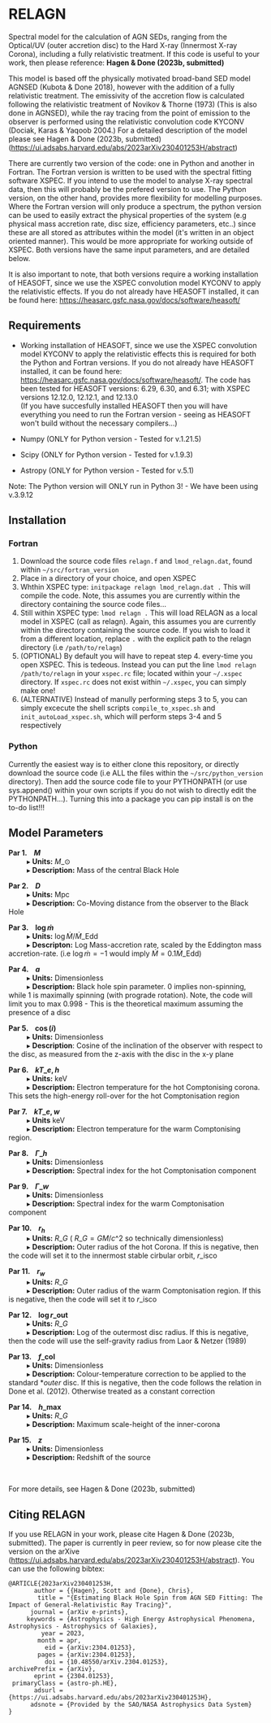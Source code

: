 # RELAGN
Spectral model for the calculation of AGN SEDs, ranging from the Optical/UV (outer accretion disc) to the Hard X-ray (Innermost X-ray Corona), including
a fully relativistic treatment. If this code is useful to your work, then please reference: **Hagen &amp; Done (2023b, submitted)**

This model is based off the physically motivated broad-band SED model AGNSED (Kubota &amp; Done 2018), however with the addition of a fully relativistic
treatment. The emissivity of the accretion flow is calculated following the relativistic treatment of Novikov &amp; Thorne (1973) (This is also done in AGNSED),
while the ray tracing from the point of emission to the observer is performed using the relativistic convolution code KYCONV (Dociak, Karas &amp; Yaqoob 2004.)
For a detailed description of the model please see Hagen & Done (2023b, submitted) (https://ui.adsabs.harvard.edu/abs/2023arXiv230401253H/abstract)

There are currently two version of the code: one in Python and another in Fortran. The Fortran version is written to be used with the spectral fitting
software XSPEC. If you intend to use the model to analyse X-ray spectral data, then this will probably be the prefered version to use. The Python version,
on the other hand, provides more flexibility for modelling purposes. Where the Fortran version will only produce a spectrum, the python version can be used
to easily extract the physical properties of the system (e.g physical mass accretion rate, disc size, efficiency parameters, etc..) since these are all stored
as attributes within the model (it's written in an object oriented manner). This would be more appropriate for working outside of XSPEC. 
Both versions have the same input parameters, and are detailed below.

It is also important to note, that both versions require a working installation of HEASOFT, since we use the XSPEC convolution model KYCONV to apply
the relativistic effects. If you do not already have HEASOFT installed, it can be found here: https://heasarc.gsfc.nasa.gov/docs/software/heasoft/

Requirements
------------
* Working installation of HEASOFT, since we use the XSPEC convolution model KYCONV to apply the relativistic effects this is required for both the
Python and Fortran versions. If you do not already have HEASOFT installed, it can be found here: https://heasarc.gsfc.nasa.gov/docs/software/heasoft/.
The code has been tested for HEASOFT versions: 6.29, 6.30, and 6.31; with XSPEC versions 12.12.0, 12.12.1, and 12.13.0 </br>
(If you have succesfully installed HEASOFT then you will have everything you need to run the Fortran version - seeing as HEASOFT won't build 
without the necessary compilers...)

* Numpy (ONLY for Python version - Tested for v.1.21.5)
* Scipy (ONLY for Python version - Tested for v.1.9.3)
* Astropy (ONLY for Python version - Tested for v.5.1)

Note: The Python version will ONLY run in Python 3! - We have been using v.3.9.12


Installation
-------------
### Fortran
1. Download the source code files `relagn.f` and `lmod_relagn.dat`, found within `~/src/fortran_version`
2. Place in a directory of your choice, and open XSPEC
3. Whthin XSPEC type: `initpackage relagn lmod_relagn.dat .` This will compile the code. Note, this assumes you are currently within the directory
containing the source code files...
4. Still within XSPEC type: `lmod relagn .` This will load RELAGN as a local model in XSPEC (call as relagn). Again, this assumes you are currently
within the directory containing the source code. If you wish to load it from a different location, replace `.` with the explicit path to the relagn 
directory (i.e `/path/to/relagn`)
5. (OPTIONAL) By default you will have to repeat step 4. every-time you open XSPEC. This is tedeous. Instead you can put the line `lmod relagn /path/to/relagn`
in your `xspec.rc` file; located within your `~/.xspec` directory. If `xspec.rc` does not exist within `~/.xspec`, you can simply make one!
6. (ALTERNATIVE) Instead of manully performing steps 3 to 5, you can simply excecute the shell scripts `compile_to_xspec.sh` and `init_autoLoad_xspec.sh`, which will perform steps 3-4 and 5 respectively


### Python
Currently the easiest way is to either clone this repository, or directly download the source code (i.e ALL the files within the `~/src/python_version`
directory). Then add the source code file to your PYTHONPATH (or use sys.append() within your own scripts if you do not wish to directly edit the
PYTHONPATH...). Turning this into a package you can pip install is on the to-do list!!!

Model Parameters
----------------
**Par 1. &ensp;  $M$** </br>
  &emsp; &emsp; &#9656; **Units:** $M\_{\odot}$ </br>
  &emsp; &emsp; &#9656; **Description:** Mass of the central Black Hole

**Par 2. &ensp;  $D$** </br>
  &emsp; &emsp; &#9656; **Units:** Mpc </br>
  &emsp; &emsp; &#9656; **Description:** Co-Moving distance from the observer to the Black Hole </br>
  
**Par 3. &ensp;  $\log \dot{m}$** </br>
  &emsp; &emsp; &#9656; **Units:** $\log \dot{M}/\dot{M}\_{\mathrm{Edd}}$ </br>
  &emsp; &emsp; &#9656; **Descripton:** Log Mass-accretion rate, scaled by the Eddington mass accretion-rate. 
  (i.e $\log \dot{m} = -1$ would imply $\dot{M} = 0.1 \dot{M}\_{\mathrm{Edd}}$)
 
 **Par 4. &ensp; $a$** </br>
  &emsp; &emsp; &#9656; **Units:** Dimensionless </br>
  &emsp; &emsp; &#9656; **Description:** Black hole spin parameter. 0 implies non-spinning, while 1 is maximally spinning (with prograde rotation). 
  Note, the code will limit you to max 0.998 - This is the theoretical maximum assuming the presence of a disc

 **Par 5. &ensp; $\cos(i)$** </br>
  &emsp; &emsp; &#9656; **Units:** Dimensionless </br>
  &emsp; &emsp; &#9656; **Description**: Cosine of the inclination of the observer with respect to the disc, as measured from the z-axis with 
  the disc in the x-y plane 
 
 **Par 6. &ensp; $kT\_{e, h}$** </br>
  &emsp; &emsp; &#9656; **Units:** keV </br>
  &emsp; &emsp; &#9656; **Description:** Electron temperature for the hot Comptonising corona. 
  This sets the high-energy roll-over for the hot Comptonisation region
 
 **Par 7. &ensp; $kT\_{e, w}$** </br>
  &emsp; &emsp; &#9656; **Units** keV </br>
  &emsp; &emsp; &#9656; **Description:** Electron temperature for the warm Comptonising region.
 
 **Par 8. &ensp; $\Gamma\_{h}$** </br>
  &emsp; &emsp; &#9656; **Units:** Dimensionless </br>
  &emsp; &emsp; &#9656; **Description:** Spectral index for the hot Comptonisation component
 
 **Par 9. &ensp; $\Gamma\_{w}$** </br>
  &emsp; &emsp; &#9656; **Units:** Dimensionless </br>
  &emsp; &emsp; &#9656; **Description:** Spectral index for the warm Comptonisation component
 
 **Par 10. &ensp; $r_{h}$** </br>
  &emsp; &emsp; &#9656; **Units:** $R\_{G}$ ( $R\_{G} = GM/c\^{2}$ so technically dimensionless) </br>
  &emsp; &emsp; &#9656; **Description:** Outer radius of the hot Corona. 
  If this is negative, then the code will set it to the innermost stable cirbular orbit, $r\_{\mathrm{isco}}$
 
 **Par 11. &ensp; $r_{w}$** </br>
  &emsp; &emsp; &#9656; **Units:** $R\_{G}$ </br>
  &emsp; &emsp; &#9656; **Description:** Outer radius of the warm Comptonisation region. 
  If this is negative, then the code will set it to $r\_{\mathrm{isco}}$
 
 **Par 12. &ensp; $\log r\_{\mathrm{out}}$** </br>
  &emsp; &emsp; &#9656; **Units:** $R\_{G}$ </br>
  &emsp; &emsp; &#9656; **Description:** Log of the outermost disc radius. 
  If this is negative, then the code will use the self-gravity radius from Laor &amp; Netzer (1989)
 
 **Par 13. &ensp; $f\_{\mathrm{col}}$** </br>
  &emsp; &emsp; &#9656; **Units:** Dimensionless </br>
  &emsp; &emsp; &#9656; **Description:** Colour-temperature correction to be applied to the standard **outer* disc. 
  If this is negative, then the code follows the relation in Done et al. (2012). Otherwise treated as a constant correction
 
 **Par 14. &ensp; $h\_{\mathrm{max}}$** </br>
  &emsp; &emsp; &#9656; **Units:** $R\_{G}$ </br>
  &emsp; &emsp; &#9656; **Description:** Maximum scale-height of the inner-corona
 
 **Par 15. &ensp; $z$** </br>
  &emsp; &emsp; &#9656; **Units:** Dimensionless </br>
  &emsp; &emsp; &#9656; **Description:** Redshift of the source
 
 </br>
 
 For more details, see Hagen & Done (2023b, submitted)
 
Citing RELAGN
-------------
If you use RELAGN in your work, please cite Hagen & Done (2023b, submitted). The paper is currently in peer review, so for now please cite the version on the arXive (https://ui.adsabs.harvard.edu/abs/2023arXiv230401253H/abstract). You can use the following bibtex:

```
@ARTICLE{2023arXiv230401253H,
       author = {{Hagen}, Scott and {Done}, Chris},
        title = "{Estimating Black Hole Spin from AGN SED Fitting: The Impact of General-Relativistic Ray Tracing}",
      journal = {arXiv e-prints},
     keywords = {Astrophysics - High Energy Astrophysical Phenomena, Astrophysics - Astrophysics of Galaxies},
         year = 2023,
        month = apr,
          eid = {arXiv:2304.01253},
        pages = {arXiv:2304.01253},
          doi = {10.48550/arXiv.2304.01253},
archivePrefix = {arXiv},
       eprint = {2304.01253},
 primaryClass = {astro-ph.HE},
       adsurl = {https://ui.adsabs.harvard.edu/abs/2023arXiv230401253H},
      adsnote = {Provided by the SAO/NASA Astrophysics Data System}
}
```


